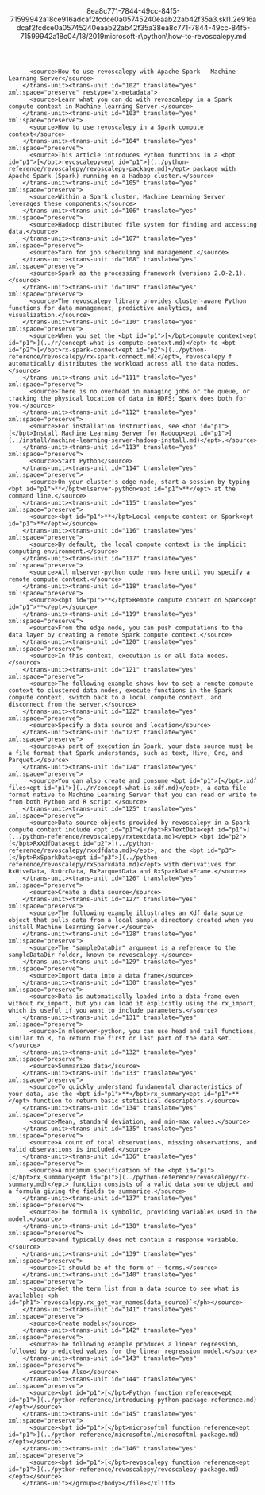 <?xml version="1.0"?><xliff version="1.2" xmlns="urn:oasis:names:tc:xliff:document:1.2" xmlns:xsi="http://www.w3.org/2001/XMLSchema-instance" xsi:schemaLocation="urn:oasis:names:tc:xliff:document:1.2 xliff-core-1.2-transitional.xsd"><file datatype="xml" original="how-to-revoscalepy.md" source-language="en-US" target-language="en-US"><header><tool tool-id="mdxliff" tool-name="mdxliff" tool-version="1.0-d1654b2" tool-company="Microsoft" /><xliffext:skl_file_name xmlns:xliffext="urn:microsoft:content:schema:xliffextensions">8ea8c771-7844-49cc-84f5-71599942a18ce916adcaf2fcdce0a05745240eaab22ab42f35a3.skl</xliffext:skl_file_name><xliffext:version xmlns:xliffext="urn:microsoft:content:schema:xliffextensions">1.2</xliffext:version><xliffext:ms.openlocfilehash xmlns:xliffext="urn:microsoft:content:schema:xliffextensions">e916adcaf2fcdce0a05745240eaab22ab42f35a3</xliffext:ms.openlocfilehash><xliffext:ms.sourcegitcommit xmlns:xliffext="urn:microsoft:content:schema:xliffextensions">8ea8c771-7844-49cc-84f5-71599942a18c</xliffext:ms.sourcegitcommit><xliffext:ms.lasthandoff xmlns:xliffext="urn:microsoft:content:schema:xliffextensions">04/18/2019</xliffext:ms.lasthandoff><xliffext:ms.openlocfilepath xmlns:xliffext="urn:microsoft:content:schema:xliffextensions">microsoft-r\python\how-to-revoscalepy.md</xliffext:ms.openlocfilepath></header><body><group id="content" extype="content"><trans-unit id="101" translate="yes" xml:space="preserve" restype="x-metadata">
          <source>How to use revoscalepy with Apache Spark - Machine Learning Server</source>
        </trans-unit><trans-unit id="102" translate="yes" xml:space="preserve" restype="x-metadata">
          <source>Learn what you can do with revoscalepy in a Spark compute context in Machine learning Server.</source>
        </trans-unit><trans-unit id="103" translate="yes" xml:space="preserve">
          <source>How to use revoscalepy in a Spark compute context</source>
        </trans-unit><trans-unit id="104" translate="yes" xml:space="preserve">
          <source>This article introduces Python functions in a <bpt id="p1">[</bpt>revoscalepy<ept id="p1">](../python-reference/revoscalepy/revoscalepy-package.md)</ept> package with Apache Spark (Spark) running on a Hadoop cluster.</source>
        </trans-unit><trans-unit id="105" translate="yes" xml:space="preserve">
          <source>Within a Spark cluster, Machine Learning Server leverages these components:</source>
        </trans-unit><trans-unit id="106" translate="yes" xml:space="preserve">
          <source>Hadoop distributed file system for finding and accessing data.</source>
        </trans-unit><trans-unit id="107" translate="yes" xml:space="preserve">
          <source>Yarn for job scheduling and management.</source>
        </trans-unit><trans-unit id="108" translate="yes" xml:space="preserve">
          <source>Spark as the processing framework (versions 2.0-2.1).</source>
        </trans-unit><trans-unit id="109" translate="yes" xml:space="preserve">
          <source>The revoscalepy library provides cluster-aware Python functions for data management, predictive analytics, and visualization.</source>
        </trans-unit><trans-unit id="110" translate="yes" xml:space="preserve">
          <source>When you set the <bpt id="p1">[</bpt>compute context<ept id="p1">](../r/concept-what-is-compute-context.md)</ept> to <bpt id="p2">[</bpt>rx-spark-connect<ept id="p2">](../python-reference/revoscalepy/rx-spark-connect.md)</ept>, revoscalepy f automatically distributes the workload across all the data nodes.</source>
        </trans-unit><trans-unit id="111" translate="yes" xml:space="preserve">
          <source>There is no overhead in managing jobs or the queue, or tracking the physical location of data in HDFS; Spark does both for you.</source>
        </trans-unit><trans-unit id="112" translate="yes" xml:space="preserve">
          <source>For installation instructions, see <bpt id="p1">[</bpt>Install Machine Learning Server for Hadoop<ept id="p1">](../install/machine-learning-server-hadoop-install.md)</ept>.</source>
        </trans-unit><trans-unit id="113" translate="yes" xml:space="preserve">
          <source>Start Python</source>
        </trans-unit><trans-unit id="114" translate="yes" xml:space="preserve">
          <source>On your cluster's edge node, start a session by typing <bpt id="p1">**</bpt>mlserver-python<ept id="p1">**</ept> at the command line.</source>
        </trans-unit><trans-unit id="115" translate="yes" xml:space="preserve">
          <source><bpt id="p1">**</bpt>Local compute context on Spark<ept id="p1">**</ept></source>
        </trans-unit><trans-unit id="116" translate="yes" xml:space="preserve">
          <source>By default, the local compute context is the implicit computing environment.</source>
        </trans-unit><trans-unit id="117" translate="yes" xml:space="preserve">
          <source>All mlserver-python code runs here until you specify a remote compute context.</source>
        </trans-unit><trans-unit id="118" translate="yes" xml:space="preserve">
          <source><bpt id="p1">**</bpt>Remote compute context on Spark<ept id="p1">**</ept></source>
        </trans-unit><trans-unit id="119" translate="yes" xml:space="preserve">
          <source>From the edge node, you can push computations to the data layer by creating a remote Spark compute context.</source>
        </trans-unit><trans-unit id="120" translate="yes" xml:space="preserve">
          <source>In this context, execution is on all data nodes.</source>
        </trans-unit><trans-unit id="121" translate="yes" xml:space="preserve">
          <source>The following example shows how to set a remote compute context to clustered data nodes, execute functions in the Spark compute context, switch back to a local compute context, and disconnect from the server.</source>
        </trans-unit><trans-unit id="122" translate="yes" xml:space="preserve">
          <source>Specify a data source and location</source>
        </trans-unit><trans-unit id="123" translate="yes" xml:space="preserve">
          <source>As part of execution in Spark, your data source must be a file format that Spark understands, such as text, Hive, Orc, and Parquet.</source>
        </trans-unit><trans-unit id="124" translate="yes" xml:space="preserve">
          <source>You can also create and consume <bpt id="p1">[</bpt>.xdf files<ept id="p1">](../r/concept-what-is-xdf.md)</ept>, a data file format native to Machine Learning Server that you can read or write to from both Python and R script.</source>
        </trans-unit><trans-unit id="125" translate="yes" xml:space="preserve">
          <source>Data source objects provided by revoscalepy in a Spark compute context include <bpt id="p1">[</bpt>RxTextData<ept id="p1">](../python-reference/revoscalepy/rxtextdata.md)</ept> <bpt id="p2">[</bpt>RxXdfData<ept id="p2">](../python-reference/revoscalepy/rxxdfdata.md)</ept>, and the <bpt id="p3">[</bpt>RxSparkData<ept id="p3">](../python-reference/revoscalepy/rxSparkdata.md)</ept> with derivatives for RxHiveData, RxOrcData, RxParquetData and RxSparkDataFrame.</source>
        </trans-unit><trans-unit id="126" translate="yes" xml:space="preserve">
          <source>Create a data source</source>
        </trans-unit><trans-unit id="127" translate="yes" xml:space="preserve">
          <source>The following example illustrates an Xdf data source object that pulls data from a local sample directory created when you install Machine Learning Server.</source>
        </trans-unit><trans-unit id="128" translate="yes" xml:space="preserve">
          <source>The "sampleDataDir" argument is a reference to the sampleDataDir folder, known to revoscalepy.</source>
        </trans-unit><trans-unit id="129" translate="yes" xml:space="preserve">
          <source>Import data into a data frame</source>
        </trans-unit><trans-unit id="130" translate="yes" xml:space="preserve">
          <source>Data is automatically loaded into a data frame even without rx_import, but you can load it explicitly using the rx_import, which is useful if you want to include parameters.</source>
        </trans-unit><trans-unit id="131" translate="yes" xml:space="preserve">
          <source>In mlserver-python, you can use head and tail functions, similar to R, to return the first or last part of the data set.</source>
        </trans-unit><trans-unit id="132" translate="yes" xml:space="preserve">
          <source>Summarize data</source>
        </trans-unit><trans-unit id="133" translate="yes" xml:space="preserve">
          <source>To quickly understand fundamental characteristics of your data, use the <bpt id="p1">**</bpt>rx_summary<ept id="p1">**</ept> function to return basic statistical descriptors.</source>
        </trans-unit><trans-unit id="134" translate="yes" xml:space="preserve">
          <source>Mean, standard deviation, and min-max values.</source>
        </trans-unit><trans-unit id="135" translate="yes" xml:space="preserve">
          <source>A count of total observations, missing observations, and valid observations is included.</source>
        </trans-unit><trans-unit id="136" translate="yes" xml:space="preserve">
          <source>A minimum specification of the <bpt id="p1">[</bpt>rx_summmary<ept id="p1">](../python-reference/revoscalepy/rx-summary.md)</ept> function consists of a valid data source object and a formula giving the fields to summarize.</source>
        </trans-unit><trans-unit id="137" translate="yes" xml:space="preserve">
          <source>The formula is symbolic, providing variables used in the model.</source>
        </trans-unit><trans-unit id="138" translate="yes" xml:space="preserve">
          <source>and typically does not contain a response variable.</source>
        </trans-unit><trans-unit id="139" translate="yes" xml:space="preserve">
          <source>It should be of the form of ~ terms.</source>
        </trans-unit><trans-unit id="140" translate="yes" xml:space="preserve">
          <source>Get the term list from a data source to see what is available: <ph id="ph1">`revoscalepy.rx_get_var_names(data_source)`</ph></source>
        </trans-unit><trans-unit id="141" translate="yes" xml:space="preserve">
          <source>Create models</source>
        </trans-unit><trans-unit id="142" translate="yes" xml:space="preserve">
          <source>The following example produces a linear regression, followed by predicted values for the linear regression model.</source>
        </trans-unit><trans-unit id="143" translate="yes" xml:space="preserve">
          <source>See Also</source>
        </trans-unit><trans-unit id="144" translate="yes" xml:space="preserve">
          <source><bpt id="p1">[</bpt>Python function reference<ept id="p1">](../python-reference/introducing-python-package-reference.md)</ept></source>
        </trans-unit><trans-unit id="145" translate="yes" xml:space="preserve">
          <source><bpt id="p1">[</bpt>microsoftml function reference<ept id="p1">](../python-reference/microsoftml/microsoftml-package.md)</ept></source>
        </trans-unit><trans-unit id="146" translate="yes" xml:space="preserve">
          <source><bpt id="p1">[</bpt>revoscalepy function reference<ept id="p1">](../python-reference/revoscalepy/revoscalepy-package.md)</ept></source>
        </trans-unit></group></body></file></xliff>